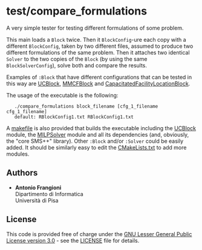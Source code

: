# test/compare_formulations

A very simple tester for testing different formulations of some problem.

This main loads a `Block` twice. Then it `BlockConfig`-ure each copy with
a different `BlockConfig`, taken by two different files, assumed to
produce two different formulations of the same problem. Then it attaches
two identical `Solver` to the two copies of the `Block` (by using the
same `BlockSolverConfig`), solve both and compare the results.

Examples of `:Block` that have different configurations that can be tested
in this way are [UCBlock](https://gitlab.com/smspp/ucblock),
[MMCFBlock](https://gitlab.com/smspp/mmcfblock) and
[CapacitatedFacilityLocationBlock](https://gitlab.com/smspp/capacitatedfacilitylocationblock).

The usage of the executable is the following:

       ./compare_formulations block_filename [cfg_1_filename cfg_1_filename]
       default: RBlockConfig1.txt RBlockConfig1.txt

A [makefile](makefile) is also provided that builds the executable including
the [UCBlock](https://gitlab.com/smspp/ucblock) module, the
[MILPSolver](https://gitlab.com/smspp/milpsolver) module and all its
dependencies (and, obviously, the "core SMS++" library). Other `:Block`
and/or `:Solver` could be easily added. It should be similarly easy to edit
the [CMakeLists.txt](CMakeLists.txt) to add more modules.


## Authors

- **Antonio Frangioni**  
  Dipartimento di Informatica  
  Università di Pisa

## License

This code is provided free of charge under the [GNU Lesser General Public
License version 3.0](https://opensource.org/licenses/lgpl-3.0.html) -
see the [LICENSE](LICENSE) file for details.
